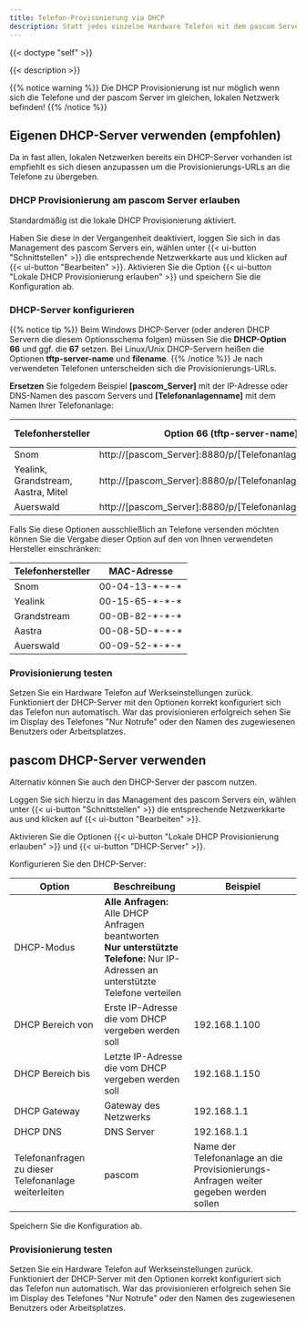 ```yaml
---
title: Telefon-Provisonierung via DHCP
description: Statt jedes einzelne Hardware Telefon mit dem pascom Server per URL zu pairen können Sie Provisionierungs-URLs auch per DHCP automatisiert übergeben
---
```

 
{{< doctype "self" >}} 

{{< description >}}

{{% notice warning %}}
Die DHCP Provisionierung ist nur möglich wenn sich die Telefone und der pascom Server im gleichen, lokalen Netzwerk befinden!
{{% /notice %}}

## Eigenen DHCP-Server verwenden (empfohlen)

Da in fast allen, lokalen Netzwerken bereits ein DHCP-Server vorhanden ist empfiehlt es sich diesen anzupassen um die Provisionierungs-URLs an die Telefone zu übergeben.

### DHCP Provisionierung am pascom Server erlauben

Standardmäßig ist die lokale DHCP Provisionierung aktiviert. 

Haben Sie diese in der Vergangenheit deaktiviert, loggen Sie sich in das Management des pascom Servers ein, wählen unter {{< ui-button "Schnittstellen" >}} die entsprechende Netzwerkkarte aus und klicken auf {{< ui-button "Bearbeiten" >}}. Aktivieren Sie die Option {{< ui-button "Lokale DHCP Provisionierung erlauben" >}} und speichern Sie die Konfiguration ab.

### DHCP-Server konfigurieren
{{% notice tip %}}
Beim Windows DHCP-Server (oder anderen DHCP Servern die diesem Optionsschema folgen) müssen Sie die **DHCP-Option** **66** und ggf. 
die  **67** setzen. Bei Linux/Unix DHCP-Servern heißen die Optionen **tftp-server-name** und **filename**.
{{% /notice  %}}
Je nach verwendeten Telefonen unterscheiden sich die Provisionierungs-URLs.

**Ersetzen** Sie folgedem Beispiel **[pascom_Server]** mit der IP-Adresse oder DNS-Namen des pascom Servers und **[Telefonanlagenname]** mit dem Namen Ihrer Telefonanlage:

|Telefonhersteller|Option 66 (tftp-server-name) |Option 67 (filename) |
|---|---|---|
|Snom|http://[pascom_Server]:8880/p/[Telefonanlagenname]/{mac}||
|Yealink, Grandstream, Aastra, Mitel|http://[pascom_Server]:8880/p/[Telefonanlagenname]/||
|Auerswald|http://[pascom_Server]:8880/p/[Telefonanlagenname]/|\<MACADR\>|

Falls Sie diese Optionen ausschließlich an Telefone versenden möchten können Sie die Vergabe dieser Option auf den von Ihnen 
verwendeten Hersteller einschränken:

|Telefonhersteller|MAC-Adresse|
|---|---|
|Snom|00-04-13-\*-\*-\*|
|Yealink|00-15-65-\*-\*-\*|
|Grandstream|00-0B-82-\*-\*-\*|
|Aastra|00-08-5D-\*-\*-\*|
|Auerswald|00-09-52-\*-\*-\*|

### Provisionierung testen

Setzen Sie ein Hardware Telefon auf Werkseinstellungen zurück. Funktioniert der DHCP-Server mit den Optionen korrekt konfiguriert sich das Telefon nun automatisch. War das provisionieren erfolgreich sehen Sie im Display des Telefones "Nur Notrufe" oder den Namen des zugewiesenen Benutzers oder Arbeitsplatzes.

## pascom DHCP-Server verwenden

Alternativ können Sie auch den DHCP-Server der pascom nutzen.

Loggen Sie sich hierzu in das Management des pascom Servers ein, wählen unter {{< ui-button "Schnittstellen" >}} die entsprechende Netzwerkkarte aus und klicken auf {{< ui-button "Bearbeiten" >}}.

Aktivieren Sie die Optionen {{< ui-button "Lokale DHCP Provisionierung erlauben" >}} und {{< ui-button "DHCP-Server" >}}.

Konfigurieren Sie den DHCP-Server:

|Option|Beschreibung|Beispiel|
|---|---|---|
|DHCP-Modus|**Alle Anfragen:** Alle DHCP Anfragen beantworten <br> **Nur unterstützte Telefone:** Nur IP-Adressen an unterstützte Telefone verteilen ||
|DHCP Bereich von|Erste IP-Adresse die vom DHCP vergeben werden soll|192.168.1.100|
|DHCP Bereich bis|Letzte IP-Adresse die vom DHCP vergeben werden soll|192.168.1.150|
|DHCP Gateway|Gateway des Netzwerks|192.168.1.1|
|DHCP DNS|DNS Server|192.168.1.1|
|Telefonanfragen zu dieser Telefonanlage weiterleiten|pascom|Name der Telefonanlage an die Provisionierungs-Anfragen weiter gegeben werden sollen|

Speichern Sie die Konfiguration ab.

### Provisionierung testen

Setzen Sie ein Hardware Telefon auf Werkseinstellungen zurück. Funktioniert der DHCP-Server mit den Optionen korrekt konfiguriert sich das Telefon nun automatisch. War das provisionieren erfolgreich sehen Sie im Display des Telefones "Nur Notrufe" oder den Namen des zugewiesenen Benutzers oder Arbeitsplatzes.

